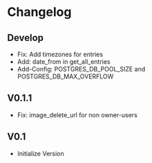 # Changelog

## Develop
- Fix: Add timezones for entries
- Add: date_from in get_all_entries
- Add-Config: POSTGRES_DB_POOL_SIZE and POSTGRES_DB_MAX_OVERFLOW

## V0.1.1
- Fix: image_delete_url for non owner-users

## V0.1
- Initialize Version
